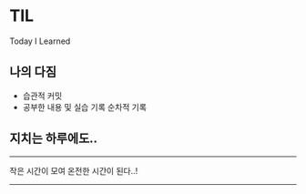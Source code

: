 # TIL

Today I Learned

## 나의 다짐

- 습관적 커밋
- 공부한 내용 및 실습 기록 순차적 기록

## 지치는 하루에도..

---

작은 시간이 모여 온전한 시간이 된다..!

---

